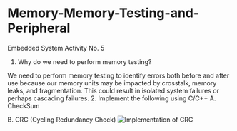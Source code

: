 # Memory-Memory-Testing-and-Peripheral
Embedded System Activity No. 5

1.	Why do we need to perform memory testing? 

We need to perform memory testing to identify errors both before and after use because our memory units may be impacted by crosstalk, memory leaks, and fragmentation. This could result in isolated system failures or perhaps cascading failures.
2. Implement the following using C/C++
A. CheckSum

B. CRC (Cycling Redundancy Check)
![Implementation of CRC](https://user-images.githubusercontent.com/48266445/198837651-9dbe0684-b275-4622-8704-131063d27cca.png)
